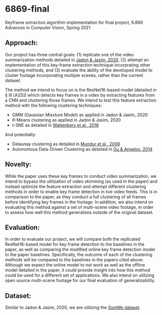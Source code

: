 # 6869-final
Keyframe extraction algorithm implementation for final project, 6.869 Advances in Computer Vision, Spring 2021

## Approach:
Our project has three central goals: (1) replicate one of the video summarization methods detailed in [Jadon & Jasim, 2020](https://arxiv.org/pdf/1910.04792.pdf), (2) attempt an implementation of this key-frame extraction technique incorprating other clustering methods, and (3) evaluate the ability of the developed model to cluster footage incorporating multiple scenes, rather than the current dataset.

The method we intend to focus on is the ResNet16-based model (detailed in § III [A][5]) which detects key frames in a video by extracting features from a CNN and clustering those frames. We intend to test this feature extraction method with the following clustering techniques:
- GMM (Gaussian Misxture Model) as applied in Jadon & Jasim, 2020
- K-Means clustering as applied in Jadon & Jasim, 2020
- t-SNE as detailed in [Wattenbery et al., 2016](https://distill.pub/2016/misread-tsne/)

And potentially:
- Delaunay clustering as detailed in [Mundur et al., 2006](https://link.springer.com/article/10.1007%2Fs00799-005-0129-9)
- Autonomous Data-Driven Clustering as detailed in [Gu & Angelov, 2014](https://eprints.lancs.ac.uk/id/eprint/79842/1/Autonomous_data_driven_real_time_clustering_v3.pdf)

## Novelty:
While the paper uses these key frames to conduct video summarization, we intend to bypass the utilization of video skimming (as used in the paper) and instead optimize the feature extraction and attempt different clustering methods in order to enable key frame detection in live video feeds. This is in comparison to the paper, as they conduct a full clustering of all frames before identifying key frames in the footage. In addition, we also intend on evaluating this method against a set of multi-scene video footage, in order to assess how well this method generalizes outside of the original dataset.

## Evaluation:
In order to evaluate our project, we will compare both the replicated ResNet16-based model for key frame detection to the baselines in the paper, as well as comparing the modified online key frame detection model to the paper baselines. Specifically, the outcome of each of the clustering methods will be compared to the baselines in the papers cited above. Although we expect the online model to not work as well as the offline model detailed in the paper, it could provide insight into how this method could be used for a different set of applications. We also intend on utilizing open source multi-scene footage for our final evaluation of generalizability.

## Dataset:
Similar to Jadon & Jasim, 2020, we are utilizing the [SumMe dataset](https://gyglim.github.io/me/vsum/index.html).